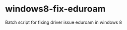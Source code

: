 windows8-fix-eduroam
====================

Batch script for fixing driver issue eduroam in windows 8
